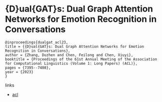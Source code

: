 # {D}ual{GAT}s: Dual Graph Attention Networks for Emotion Recognition in Conversations

```
@inproceedings{dualgat_acl23,
title = {{D}ual{GAT}s: Dual Graph Attention Networks for Emotion Recognition in Conversations},
author = {Zhang, Duzhen and Chen, Feilong and Chen, Xiuyi},
booktitle = {Proceedings of the 61st Annual Meeting of the Association for Computational Linguistics (Volume 1: Long Papers) (ACL)},
pages = {7395--7408},
year = {2023}
}
```

links
- [acl](https://aclanthology.org/2023.acl-long.408)
